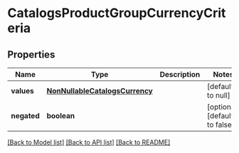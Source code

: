 # CatalogsProductGroupCurrencyCriteria

## Properties
Name | Type | Description | Notes
------------ | ------------- | ------------- | -------------
**values** | [**NonNullableCatalogsCurrency**](NonNullableCatalogsCurrency.md) |  | [default to null]
**negated** | **boolean** |  | [optional] [default to false]

[[Back to Model list]](../README.md#documentation-for-models) [[Back to API list]](../README.md#documentation-for-api-endpoints) [[Back to README]](../README.md)


